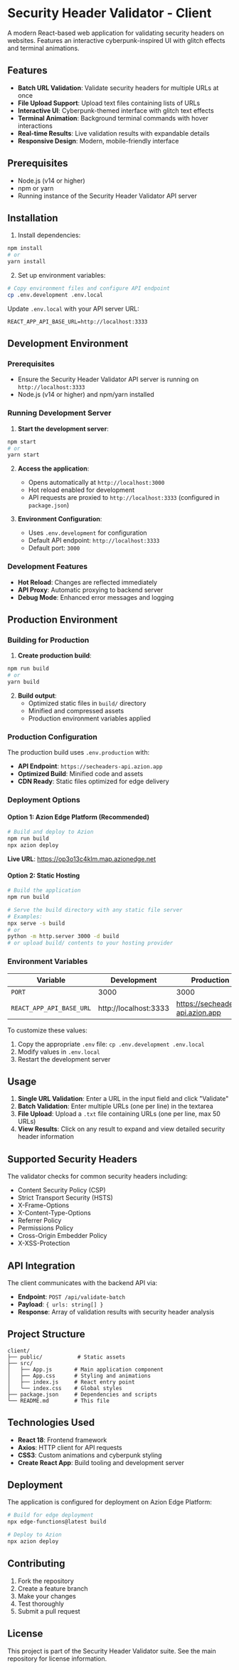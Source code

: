 # Security Header Validator - Client

A modern React-based web application for validating security headers on websites. Features an interactive cyberpunk-inspired UI with glitch effects and terminal animations.

## Features

- **Batch URL Validation**: Validate security headers for multiple URLs at once
- **File Upload Support**: Upload text files containing lists of URLs
- **Interactive UI**: Cyberpunk-themed interface with glitch text effects
- **Terminal Animation**: Background terminal commands with hover interactions
- **Real-time Results**: Live validation results with expandable details
- **Responsive Design**: Modern, mobile-friendly interface

## Prerequisites

- Node.js (v14 or higher)
- npm or yarn
- Running instance of the Security Header Validator API server

## Installation

1. Install dependencies:
```bash
npm install
# or
yarn install
```

2. Set up environment variables:
```bash
# Copy environment files and configure API endpoint
cp .env.development .env.local
```

Update `.env.local` with your API server URL:
```
REACT_APP_API_BASE_URL=http://localhost:3333
```

## Development Environment

### Prerequisites
- Ensure the Security Header Validator API server is running on `http://localhost:3333`
- Node.js (v14 or higher) and npm/yarn installed

### Running Development Server

1. **Start the development server**:
```bash
npm start
# or
yarn start
```

2. **Access the application**:
   - Opens automatically at `http://localhost:3000`
   - Hot reload enabled for development
   - API requests are proxied to `http://localhost:3333` (configured in `package.json`)

3. **Environment Configuration**:
   - Uses `.env.development` for configuration
   - Default API endpoint: `http://localhost:3333`
   - Default port: `3000`

### Development Features
- **Hot Reload**: Changes are reflected immediately
- **API Proxy**: Automatic proxying to backend server
- **Debug Mode**: Enhanced error messages and logging

## Production Environment

### Building for Production

1. **Create production build**:
```bash
npm run build
# or
yarn build
```

2. **Build output**:
   - Optimized static files in `build/` directory
   - Minified and compressed assets
   - Production environment variables applied

### Production Configuration

The production build uses `.env.production` with:
- **API Endpoint**: `https://secheaders-api.azion.app`
- **Optimized Build**: Minified code and assets
- **CDN Ready**: Static files optimized for edge delivery

### Deployment Options

#### Option 1: Azion Edge Platform (Recommended)
```bash
# Build and deploy to Azion
npm run build
npx azion deploy
```

**Live URL**: https://op3o13c4klm.map.azionedge.net

#### Option 2: Static Hosting
```bash
# Build the application
npm run build

# Serve the build directory with any static file server
# Examples:
npx serve -s build
# or
python -m http.server 3000 -d build
# or upload build/ contents to your hosting provider
```

### Environment Variables

| Variable | Development | Production |
|----------|-------------|------------|
| `PORT` | 3000 | 3000 |
| `REACT_APP_API_BASE_URL` | http://localhost:3333 | https://secheaders-api.azion.app |

To customize these values:
1. Copy the appropriate `.env` file: `cp .env.development .env.local`
2. Modify values in `.env.local`
3. Restart the development server

## Usage

1. **Single URL Validation**: Enter a URL in the input field and click "Validate"
2. **Batch Validation**: Enter multiple URLs (one per line) in the textarea
3. **File Upload**: Upload a `.txt` file containing URLs (one per line, max 50 URLs)
4. **View Results**: Click on any result to expand and view detailed security header information

## Supported Security Headers

The validator checks for common security headers including:
- Content Security Policy (CSP)
- Strict Transport Security (HSTS)
- X-Frame-Options
- X-Content-Type-Options
- Referrer Policy
- Permissions Policy
- Cross-Origin Embedder Policy
- X-XSS-Protection

## API Integration

The client communicates with the backend API via:
- **Endpoint**: `POST /api/validate-batch`
- **Payload**: `{ urls: string[] }`
- **Response**: Array of validation results with security header analysis

## Project Structure

```
client/
├── public/           # Static assets
├── src/
│   ├── App.js       # Main application component
│   ├── App.css      # Styling and animations
│   ├── index.js     # React entry point
│   └── index.css    # Global styles
├── package.json     # Dependencies and scripts
└── README.md        # This file
```

## Technologies Used

- **React 18**: Frontend framework
- **Axios**: HTTP client for API requests
- **CSS3**: Custom animations and cyberpunk styling
- **Create React App**: Build tooling and development server

## Deployment

The application is configured for deployment on Azion Edge Platform:

```bash
# Build for edge deployment
npx edge-functions@latest build

# Deploy to Azion
npx azion deploy
```

## Contributing

1. Fork the repository
2. Create a feature branch
3. Make your changes
4. Test thoroughly
5. Submit a pull request

## License

This project is part of the Security Header Validator suite. See the main repository for license information.
